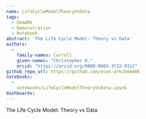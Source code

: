 ```yaml
---
name: LifeCycleModelTheoryVsData
tags:
  - DemARK
  - Demonstration
  - Notebook
abstract: 'The Life Cycle Model: Theory vs Data'
authors:
  -
    family-names: Carroll
    given-names: "Christopher D."
    orcid: "https://orcid.org/0000-0003-3732-9312"
github_repo_url: https://github.com/econ-ark/DemARK
notebooks:
  - 
    notebooks/LifeCycleModelTheoryVsData.ipynb
dashboards:
---
```


The Life Cycle Model: Theory vs Data
